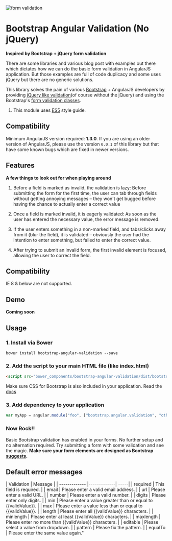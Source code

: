 ![form validation](https://cloud.githubusercontent.com/assets/1804514/15356658/aee052a2-1d17-11e6-9368-48a2f2b560bb.jpg)

# Bootstrap Angular Validation (No jQuery)

**Inspired by Bootstrap + jQuery form validation**

There are some libraries and various blog post with examples out there which dictates how we can do the basic form
validation in AngularJS application. But those examples are full of code duplicacy and some uses jQuery but there are
no generic solutions.

This library solves the pain of various [Bootstrap](getbootstrap.com) + AngularJS developers by providing
[jQuery like validation](https://jqueryvalidation.org/documentation/)(of course without the jQuery) and using the
Bootstrap's [form validation classes](http://getbootstrap.com/css/#forms-control-validation).

1. This module uses [ES5](https://github.com/airbnb/javascript/tree/master/es5) style guide.

## Compatibility

Minimum AngularJS version required: **1.3.0**. If you are using an older version of AngularJS, please use the version
`0.0.1` of this library but that have some known bugs which are fixed in newer versions.

## Features

**A few things to look out for when playing around**

1. Before a field is marked as invalid, the validation is lazy: Before submitting the form for the first time, the user
can tab through fields without getting annoying messages – they won't get bugged before having the chance to actually
enter a correct value

2. Once a field is marked invalid, it is eagerly validated: As soon as the user has entered the necessary value, the
error message is removed.

3. If the user enters something in a non-marked field, and tabs/clicks away from it (blur the field), it is
validated – obviously the user had the intention to enter something, but failed to enter the correct value.

4. After trying to submit an invalid form, the first invalid element is focused, allowing the user to correct the field.

## Compatibility

IE 8 & below are not supported.

## Demo

**Coming soon**

## Usage

### 1. Install via Bower

```shell
bower install bootstrap-angular-validation --save
```

### 2. Add the script to your main HTML file (like index.html)

```html
<script src="bower_components/bootstrap-angular-validation/dist/bootstrap-angular-validation.min.js"></script>
```

Make sure CSS for Bootstrap is also included in your application. Read the [docs](http://getbootstrap.com/getting-started/#download)

### 3. Add dependency to your application

```javascript
var myApp = angular.module("foo", ["bootstrap.angular.validation", "other-foo-depenency"]);
```

### Now Rock!!

Basic Bootstrap validation has enabled in your forms. No further setup and no alternation required. Try submitting a
form with some validation and see the magic. **Make sure your form elements are designed as
Bootstrap [suggests](http://getbootstrap.com/css/#forms).**

## Default error messages

|    Validation   |    Message    |
| ------------- |-------------| -----|
|    required    |    This field is required.    |
|    email    |    Please enter a valid email address.    |
|    url    |    Please enter a valid URL.    |
|    number    |    Please enter a valid number.    |
|    digits    |    Please enter only digits.    |
|    min    |    Please enter a value greater than or equal to {{validValue}}.    |
|    max    |    Please enter a value less than or equal to {{validValue}}.    |
|    length    |    Please enter all {{validValue}} characters.    |
|    minlength    |    Please enter at least {{validValue}} characters.    |
|    maxlength    |    Please enter no more than {{validValue}} characters.    |
|    editable    |    Please select a value from dropdown.    |
|    pattern    |    Please fix the pattern.    |
|    equalTo    |    Please enter the same value again."
